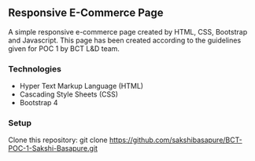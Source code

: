 ## Responsive E-Commerce Page
A simple responsive e-commerce page created by HTML, CSS, Bootstrap and Javascript. This page has been created according to the guidelines given for POC 1 by BCT L&D team.


### Technologies
* Hyper Text Markup Language (HTML)
* Cascading Style Sheets (CSS)
* Bootstrap 4

### Setup
Clone this repository: git clone https://github.com/sakshibasapure/BCT-POC-1-Sakshi-Basapure.git
